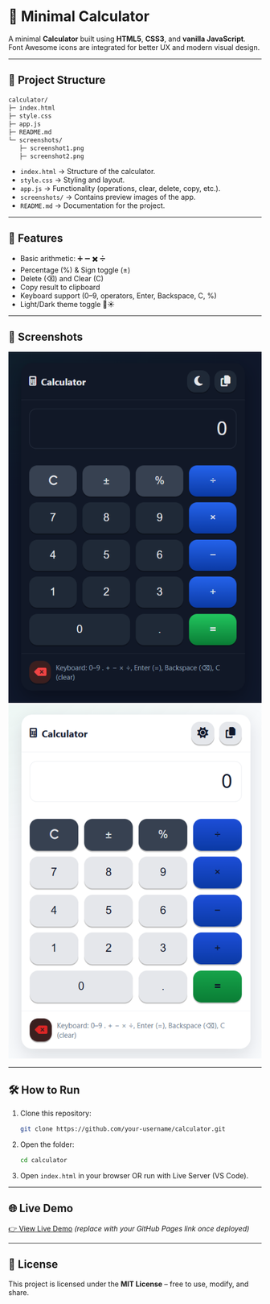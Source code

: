 # 🧮 Minimal Calculator

A minimal **Calculator** built using **HTML5**, **CSS3**, and **vanilla JavaScript**.  
Font Awesome icons are integrated for better UX and modern visual design.

---

## 📂 Project Structure

```
calculator/
├─ index.html
├─ style.css
├─ app.js
├─ README.md
└─ screenshots/
   ├─ screenshot1.png
   ├─ screenshot2.png
```

- `index.html` → Structure of the calculator.
- `style.css` → Styling and layout.
- `app.js` → Functionality (operations, clear, delete, copy, etc.).
- `screenshots/` → Contains preview images of the app.
- `README.md` → Documentation for the project.

---

## 🚀 Features

- Basic arithmetic: ➕ ➖ ✖️ ➗
- Percentage (%) & Sign toggle (±)
- Delete (⌫) and Clear (C)
- Copy result to clipboard
- Keyboard support (0–9, operators, Enter, Backspace, C, %)
- Light/Dark theme toggle 🌙☀️

---

## 📸 Screenshots

![Calculator Screenshot 1](screenshots/Screenshot%202025-08-25%20123932.png)  
![Calculator Screenshot 2](screenshots/Screenshot%202025-08-25%20123947.png)

---

## 🛠 How to Run

1. Clone this repository:
   ```bash
   git clone https://github.com/your-username/calculator.git
   ```
2. Open the folder:
   ```bash
   cd calculator
   ```
3. Open `index.html` in your browser OR run with Live Server (VS Code).

---

## 🌐 Live Demo

[👉 View Live Demo](#) _(replace with your GitHub Pages link once deployed)_

---

## 📜 License

This project is licensed under the **MIT License** – free to use, modify, and share.
